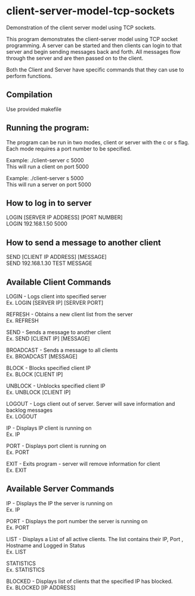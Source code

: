 # client-server-model-tcp-sockets
Demonstration of the client server model using TCP sockets.

This program demonstrates the client-server model using TCP socket programming. A server can be started and then clients can login to that server and begin sending messages back and forth. All messages flow through the server and are then passed on to the client.

Both the Client and Server have specific commands that they can use to perform functions.

## Compilation
Use provided makefile

## Running the program:
The program can be run in two modes, client or server with the c or s flag. Each mode requires a port number to be specified.

Example: ./client-server c 5000  
This will run a client on port 5000  

Example: ./client-server s 5000  
This will run a server on port 5000  

## How to log in to server
LOGIN [SERVER IP ADDRESS] [PORT NUMBER]  
LOGIN 192.168.1.50 5000  

## How to send a message to another client
SEND [CLIENT IP ADDRESS] [MESSAGE]  
SEND 192.168.1.30 TEST MESSAGE  

## Available Client Commands
LOGIN - Logs client into specified server  
Ex. LOGIN [SERVER IP] [SERVER PORT]  

REFRESH - Obtains a new client list from the server  
Ex. REFRESH  

SEND - Sends a message to another client  
Ex. SEND [CLIENT IP] [MESSAGE]  

BROADCAST - Sends a message to all clients  
Ex. BROADCAST [MESSAGE]  

BLOCK - Blocks specified client IP  
Ex. BLOCK [CLIENT IP]  

UNBLOCK - Unblocks specified client IP  
Ex. UNBLOCK [CLIENT IP]  

LOGOUT - Logs client out of server. Server will save information and backlog messages  
Ex. LOGOUT  

IP - Displays IP client is running on  
Ex. IP

PORT - Displays port client is running on  
Ex. PORT  

EXIT - Exits program - server will remove information for client  
Ex. EXIT



## Available Server Commands
IP - Displays the IP the server is running on  
Ex. IP     

PORT - Displays the port number the server is running on  
Ex. PORT  

LIST - Displays a List of all active clients. The list contains their IP, Port , Hostname and Logged in Status  
Ex. LIST  

STATISTICS  
Ex. STATISTICS  

BLOCKED - Displays list of clients that the specified IP has blocked.  
Ex. BLOCKED [IP ADDRESS]  





